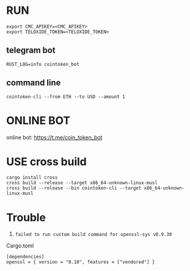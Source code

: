 # RUN

```
export CMC_APIKEY=<CMC_APIKEY>
export TELOXIDE_TOKEN=<TELOXIDE_TOKEN>
```

## telegram bot
`RUST_LOG=info cointoken_bot`

## command line
`cointoken-cli --from ETH --to USD --amount 1`

# ONLINE BOT
online bot: https://t.me/coin_token_bot

# USE cross build

```
cargo install cross
cross build --release --target x86_64-unknown-linux-musl
cross build --release --bin cointoken-cli --target x86_64-unknown-linux-musl
```

# Trouble

1. `failed to run custom build command for openssl-sys v0.9.39`

Cargo.toml
```
[dependencies]
openssl = { version = "0.10", features = ["vendored"] }
```